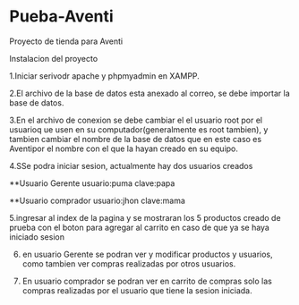 # Pueba-Aventi

Proyecto de tienda para Aventi

Instalacion del proyecto

1.Iniciar serivodr apache y phpmyadmin en XAMPP.

2.El archivo de la base de datos esta anexado al correo, se debe importar la base de datos.

3.En el archivo de conexion se debe cambiar el el usuario root por el usuarioq ue usen en su computador(generalmente es root tambien),
y tambien cambiar el nombre de la base de datos que en este caso es Aventipor el nombre con el que la hayan creado en su equipo.

4.SSe podra iniciar sesion, actualmente hay dos usuarios creados

  **Usuario Gerente
  usuario:puma
  clave:papa
  
  **Usuario comprador
  usuario:jhon
  clave:mama

5.ingresar al index de la pagina y se mostraran los 5 productos creado de prueba con el boton para agregar al carrito en caso de que ya se haya iniciado sesion

6. en usuario Gerente se podran ver y modificar productos y usuarios, como tambien ver compras realizadas por otros usuarios.

7. En usuario comprador se podran ver en carrito de compras solo las compras realizadas por el usuario que tiene la sesion iniciada.
